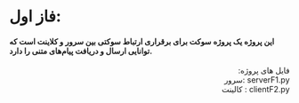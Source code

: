   # فاز اول:
#### این پروژه یک پروژه سوکت برای برقراری ارتباط سوکتی بین سرور و کلاینت است که توانایی ارسال و دریافت پیام‌های متنی را دارد.

<div dir='rtl'>
   فایل های پروژه: <br>
serverF1.py :سرور   <br>
clientF2.py : کالینت
</div>

